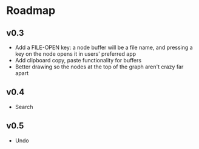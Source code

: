 # Roadmap

## v0.3

* Add a FILE-OPEN key: a node buffer will be a file name, and pressing a key on the node opens it in users' preferred app
* Add clipboard copy, paste functionality for buffers
* Better drawing so the nodes at the top of the graph aren't crazy far apart

## v0.4

* Search

## v0.5
* Undo
